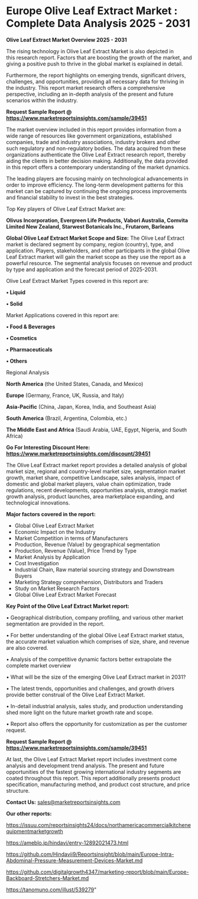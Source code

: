 # Europe Olive Leaf Extract Market : Complete Data Analysis 2025 - 2031

<Strong> Olive Leaf Extract Market Overview 2025 - 2031</strong>

The rising technology in Olive Leaf Extract Market is also depicted in this research report. Factors that are boosting the growth of the market, and giving a positive push to thrive in the global market is explained in detail.

Furthermore, the report highlights on emerging trends, significant drivers, challenges, and opportunities, providing all necessary data for thriving in the industry. This report market research offers a comprehensive perspective, including an in-depth analysis of the present and future scenarios within the industry.

<strong>Request Sample Report @ <a href=https://www.marketreportsinsights.com/sample/39451>https://www.marketreportsinsights.com/sample/39451</a></strong>

The market overview included in this report provides information from a wide range of resources like government organizations, established companies, trade and industry associations, industry brokers and other such regulatory and non-regulatory bodies. The data acquired from these organizations authenticate the Olive Leaf Extract research report, thereby aiding the clients in better decision making. Additionally, the data provided in this report offers a contemporary understanding of the market dynamics.

The leading players are focusing mainly on technological advancements in order to improve efficiency. The long-term development patterns for this market can be captured by continuing the ongoing process improvements and financial stability to invest in the best strategies.

Top Key players of Olive Leaf Extract Market are:

<strong>Olivus Incorporation, Evergreen Life Products, Vabori Australia, Comvita Limited New Zealand, Starwest Botanicals Inc., Frutarom, Barleans</strong>

<strong><b>Global Olive Leaf Extract Market Scope and Size:</b></strong>
The Olive Leaf Extract market is declared segment by company, region (country), type, and application. Players, stakeholders, and other participants in the global Olive Leaf Extract market will gain the market scope as they use the report as a powerful resource. The segmental analysis focuses on revenue and product by type and application and the forecast period of 2025-2031.

Olive Leaf Extract Market Types covered in this report are:

<strong>•  Liquid

•  Solid</strong>

Market Applications covered in this report are:

<strong>•  Food & Beverages

•  Cosmetics

•  Pharmaceuticals

•  Others</strong> 

Regional Analysis

<strong>North America</strong> (the United States, Canada, and Mexico)

<strong>Europe</strong> (Germany, France, UK, Russia, and Italy)

<strong>Asia-Pacific</strong> (China, Japan, Korea, India, and Southeast Asia)

<strong>South America</strong> (Brazil, Argentina, Colombia, etc.)

<strong>The Middle East and Africa</strong> (Saudi Arabia, UAE, Egypt, Nigeria, and South Africa)

<strong>Go For Interesting Discount Here: <a href=https://www.marketreportsinsights.com/discount/39451>https://www.marketreportsinsights.com/discount/39451</a></strong>

The Olive Leaf Extract market report provides a detailed analysis of global market size, regional and country-level market size, segmentation market growth, market share, competitive Landscape, sales analysis, impact of domestic and global market players, value chain optimization, trade regulations, recent developments, opportunities analysis, strategic market growth analysis, product launches, area marketplace expanding, and technological innovations.

<strong><b>Major factors covered in the report:</b></strong>
<ul>
  <li>Global Olive Leaf Extract Market </li>
  <li>Economic Impact on the Industry</li>
  <li>Market Competition in terms of Manufacturers</li>
  <li>Production, Revenue (Value) by geographical segmentation</li>
  <li>Production, Revenue (Value), Price Trend by Type</li>
  <li>Market Analysis by Application</li>
  <li>Cost Investigation</li>
  <li>Industrial Chain, Raw material sourcing strategy and Downstream Buyers</li>
  <li>Marketing Strategy comprehension, Distributors and Traders</li>
  <li>Study on Market Research Factors</li>
  <li>Global Olive Leaf Extract Market Forecast</li>
</ul>

<strong><b>Key Point of the Olive Leaf Extract Market report:</b></strong>

• Geographical distribution, company profiling, and various other market segmentation are provided in the report.

• For better understanding of the global Olive Leaf Extract market status, the accurate market valuation which comprises of size, share, and revenue are also covered.

• Analysis of the competitive dynamic factors better extrapolate the complete market overview

• What will be the size of the emerging Olive Leaf Extract market in 2031?

• The latest trends, opportunities and challenges, and growth drivers provide better construal of the Olive Leaf Extract Market.

• In-detail industrial analysis, sales study, and production understanding shed more light on the future market growth rate and scope.

• Report also offers the opportunity for customization as per the customer request.

<strong>Request Sample Report @ <a href=https://www.marketreportsinsights.com/sample/39451>https://www.marketreportsinsights.com/sample/39451</a></strong>

At last, the Olive Leaf Extract Market report includes investment come analysis and development trend analysis. The present and future opportunities of the fastest growing international industry segments are coated throughout this report. This report additionally presents product specification, manufacturing method, and product cost structure, and price structure.

<strong>Contact Us:</strong>
sales@marketreportsinsights.com

<strong>Our other reports:</strong>

<a href=https://issuu.com/reportsinsights24/docs/northamericacommercialkitchenequipmentmarketgrowth>https://issuu.com/reportsinsights24/docs/northamericacommercialkitchenequipmentmarketgrowth</a>

<a href=https://ameblo.jp/hindavi/entry-12892021473.html>https://ameblo.jp/hindavi/entry-12892021473.html</a>

<a href=https://github.com/Hindavii9/Reportsinsight/blob/main/Europe-Intra-Abdominal-Pressure-Measurement-Devices-Market.md>https://github.com/Hindavii9/Reportsinsight/blob/main/Europe-Intra-Abdominal-Pressure-Measurement-Devices-Market.md</a>

<a href=https://github.com/digitalgrowth4347/marketing-report/blob/main/Europe-Backboard-Stretchers-Market.md>https://github.com/digitalgrowth4347/marketing-report/blob/main/Europe-Backboard-Stretchers-Market.md</a>

<a href=https://tanomuno.com/illust/539279>https://tanomuno.com/illust/539279</a>"
